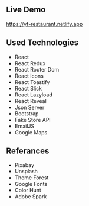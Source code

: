 ## Live Demo

https://yf-restaurant.netlify.app

## Used Technologies
+ React
+ React Redux
+ React Router Dom
+ React Icons
+ React Toastify
+ React Slick
+ React Lazyload
+ React Reveal
+ Json Server
+ Bootstrap
+ Fake Store API
+ EmailJS
+ Google Maps

## Referances
+ Pixabay
+ Unsplash
+ Theme Forest
+ Google Fonts
+ Color Hunt
+ Adobe Spark

